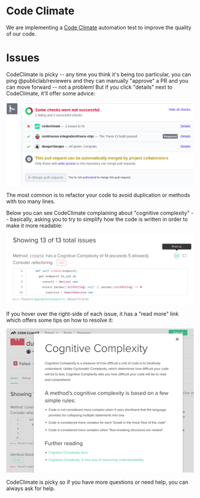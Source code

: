 # Code Climate

We are implementing a [Code Climate](https://docs.codeclimate.com/docs) automation test to improve the quality of our code.

# Issues

CodeClimate is picky -- any time you think it's being too particular, you can ping @publiclab/reviewers and they can manually "approve" a PR and you can move forward -- not a problem! But if you click "details" next to CodeClimate, it'll offer some advice:

![Issues from a Pull Request](doc/images/code_climate.png)

The most common is to refactor your code to avoid duplication or methods with
too many lines.

Below you can see CodeClimate complaining about "cognitive complexity" -- basically,
asking you to try to simplify how the code is written in order to make it more readable:

![Cognitive Complexity example](doc/images/cognitive_complexity_example.png)

If you hover over the right-side of each issue, it has a "read more" link which offers some tips on how to resolve it:

![Cognitive Complexity example](doc/images/codeclimate_read_up.png)

CodeClimate is picky so if you have more questions or need help, you can always
ask for help.

